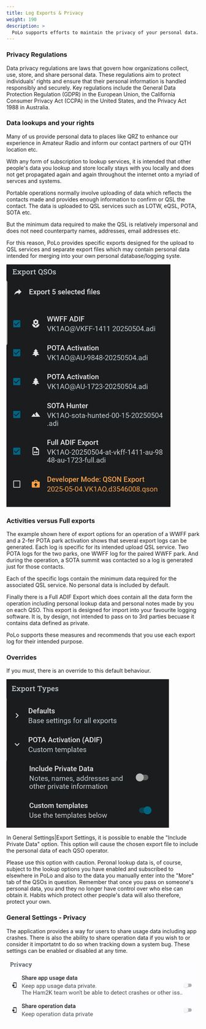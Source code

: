```yaml
---
title: Log Exports & Privacy
weight: 190
description: >
  PoLo supports efforts to maintain the privacy of your personal data. It also provides a way for you to share your data and system faults with the developers.
---
```

### Privacy Regulations

Data privacy regulations are laws that govern how organizations collect, use, store, and share personal data. These regulations aim to protect individuals' rights and ensure that their personal information is handled responsibly and securely. Key regulations include the General Data Protection Regulation (GDPR) in the European Union, the California Consumer Privacy Act (CCPA) in the United States, and the Privacy Act 1988 in Australia. 

### Data lookups and your rights

Many of us provide personal data to places like QRZ to enhance our experience in Amateur Radio and inform our contact partners of our QTH location etc.

With any form of subscription to lookup services, it is intended that other people's data you lookup and store locally stays with you locally and does not get propagated again and again throughout the internet onto a myriad of servces and systems.

Portable operations normally involve uploading of data which reflects the contacts made and provides enough information to confirm or QSL the contact. The data is uploaded to QSL services such as LOTW, eQSL, POTA, SOTA etc.

But the minimum data required to make the QSL is relatively impersonal and does not need counterparty names, addresses, email addresses etc.

For this reason, PoLo provides specific exports designed for the upload to QSL services and separate export files which may contain personal data intended for merging into your own personal database/logging syste.

<img src="./exportoptions.png" class='h2k-device-screen h2k-float-right' />

### Activities versus Full exports

The example shown here of export options for an operation of a WWFF park and a 2-fer POTA park activation shows that several export logs can be generated. Each log is specific for its intended upload QSL service. Two POTA logs for the two parks, one WWFF log for the paired WWFF park. And during the operation, a SOTA summit was contacted so a log is generated just for those contacts.

Each of the specific logs contain the minimum data required for the associated QSL service. No personal data is included by default.

Finally there is a Full ADIF Export which does contain all the data form the operation including personal lookup data and personal notes made by you on each QSO. This export is designed for import into your favourite logging software. It is, by design, not intended to pass on to 3rd parties becuase it contains data defined as private.

PoLo supports these measures and recommends that you use each export log for their intended purpose.

### Overrides

If you must, there is an override to this default behaviour.

![image](./exportprivatedata.png)

In General Settings|Export Settings, it is possible to enable the "Include Private Data" option. This option will cause the chosen export file to include the personal data of each QSO operator.

Please use this option with caution. Peronal lookup data is, of course, subject to the lookup options you have enabled and subscribed to elsewhere in PoLo and also to the data you manually enter into the "More" tab of the QSOs in question. Remember that once you pass on someone's personal data, you and they no longer have control over who else can obtain it. Habits which protect other people's data will also therefore, protect your own.

### General Settings - Privacy
The application provides a way for users to share usage data including app crashes. There is also the ability to share operation data if you wish to or consider it importatnt to do so when tracking down a system bug. These settings can be enabled or disabled at any time.

![privastchar](./privacydatashare.png)